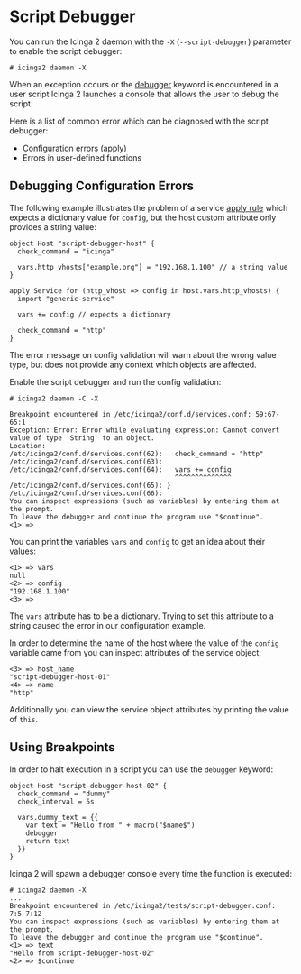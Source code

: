 # <a id="script-debugger"></a> Script Debugger

You can run the Icinga 2 daemon with the `-X` (`--script-debugger`)
parameter to enable the script debugger:

    # icinga2 daemon -X

When an exception occurs or the [debugger](18-language-reference.md#breakpoints)
keyword is encountered in a user script Icinga 2 launches a console that
allows the user to debug the script.

Here is a list of common error which can be diagnosed with the script debugger:

* Configuration errors (apply)
* Errors in user-defined functions

## <a id="script-debugger-config-errors"></a> Debugging Configuration Errors

The following example illustrates the problem of a service [apply rule](3-monitoring-basics.md#using-apply-for)
which expects a dictionary value for `config`, but the host custom attribute only
provides a string value:

    object Host "script-debugger-host" {
      check_command = "icinga"

      vars.http_vhosts["example.org"] = "192.168.1.100" // a string value
    }

    apply Service for (http_vhost => config in host.vars.http_vhosts) {
      import "generic-service"

      vars += config // expects a dictionary

      check_command = "http"
    }

The error message on config validation will warn about the wrong value type,
but does not provide any context which objects are affected.

Enable the script debugger and run the config validation:

    # icinga2 daemon -C -X

    Breakpoint encountered in /etc/icinga2/conf.d/services.conf: 59:67-65:1
    Exception: Error: Error while evaluating expression: Cannot convert value of type 'String' to an object.
    Location:
    /etc/icinga2/conf.d/services.conf(62):   check_command = "http"
    /etc/icinga2/conf.d/services.conf(63):
    /etc/icinga2/conf.d/services.conf(64):   vars += config
                                             ^^^^^^^^^^^^^^
    /etc/icinga2/conf.d/services.conf(65): }
    /etc/icinga2/conf.d/services.conf(66):
    You can inspect expressions (such as variables) by entering them at the prompt.
    To leave the debugger and continue the program use "$continue".
    <1> =>

You can print the variables `vars` and `config` to get an idea about
their values:

    <1> => vars
    null
    <2> => config
    "192.168.1.100"
    <3> =>

The `vars` attribute has to be a dictionary. Trying to set this attribute to a string caused
the error in our configuration example.

In order to determine the name of the host where the value of the `config` variable came from
you can inspect attributes of the service object:

    <3> => host_name
    "script-debugger-host-01"
    <4> => name
    "http"

Additionally you can view the service object attributes by printing the value of `this`.

## <a id="script-debugger-breakpoints"></a> Using Breakpoints

In order to halt execution in a script you can use the `debugger` keyword:

    object Host "script-debugger-host-02" {
      check_command = "dummy"
      check_interval = 5s

      vars.dummy_text = {{
        var text = "Hello from " + macro("$name$")
        debugger
        return text
      }}
    }

Icinga 2 will spawn a debugger console every time the function is executed:

    # icinga2 daemon -X
    ...
    Breakpoint encountered in /etc/icinga2/tests/script-debugger.conf: 7:5-7:12
    You can inspect expressions (such as variables) by entering them at the prompt.
    To leave the debugger and continue the program use "$continue".
    <1> => text
    "Hello from script-debugger-host-02"
    <2> => $continue


